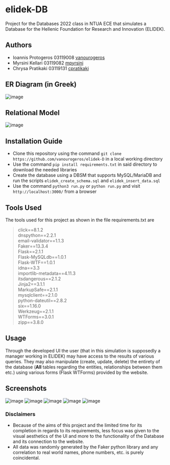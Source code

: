 # elidek-DB
Project for the Databases 2022 class in NTUA ECE that simulates a Database for the Hellenic Foundation for Research and Innovation (ELIDEK). 

## Authors
- Ioannis Protogeros  03119008 [vanourogeros](https://github.com/vanourogeros)
- Myrsini Kellari     03119082 [mpyrsini](https://github.com/mpyrsini)
- Chrysa Pratikaki    03119131 [cpratikaki](https://github.com/cpratikaki)

## ER Diagram (in Greek)
![image](https://user-images.githubusercontent.com/62110837/172057838-ed871f63-ae29-498f-ab79-301cb39398a3.png)

## Relational Model
![image](https://user-images.githubusercontent.com/61976410/172052725-99211133-2059-4af2-8b0c-930bece7b258.png)

## Installation Guide
- Clone this repository using the command `git clone https://github.com/vanourogeros/elidek-D`
in a local working directory
- Use the command `pip install requirements.txt` in said directory to download the needed libraries
- Create the database using a DBSM that supports MySQL/MariaDB and run the scripts `elidek_create_schema.sql` and `elidek_insert_data.sql`
- Use the command `python3 run.py` or `python run.py` and visit `http://localhost:3000/` from a browser

## Tools Used
The tools used for this project as shown in the file requirements.txt are
>click==8.1.2 <br>
>dnspython==2.2.1<br>
>email-validator==1.1.3<br>
>Faker==13.3.4<br>
>Flask==2.1.1<br>
>Flask-MySQLdb==1.0.1<br>
>Flask-WTF==1.0.1<br>
>idna==3.3<br>
>importlib-metadata==4.11.3<br>
>itsdangerous==2.1.2<br>
>Jinja2==3.1.1<br>
>MarkupSafe==2.1.1<br>
>mysqlclient==2.1.0<br>
>python-dateutil==2.8.2<br>
>six==1.16.0<br>
>Werkzeug==2.1.1<br>
>WTForms==3.0.1<br>
>zipp==3.8.0

## Usage
Through the developed UI the user (that in this simulation is supposedly a manager working in ELIDEK) may have access to the results of various queries. They may also manipulate (create, update, delete) the entirety of the database (<b>All</b> tables regarding the entities, relationships between them etc.) using various forms (Flask WTForms) provided by the website.

## Screenshots
![image](https://user-images.githubusercontent.com/61976410/172053255-3ae5b0bc-fcf1-47c3-a19e-8e99536d3d08.png)
![image](https://user-images.githubusercontent.com/61976410/172053312-3486b596-458b-406d-aa4b-0eb087c155fa.png)
![image](https://user-images.githubusercontent.com/61976410/172053694-205dcafc-39dc-4d2a-bda9-5c56d839c79d.png)
![image](https://user-images.githubusercontent.com/61976410/172053343-ff14cd0c-c94b-4a88-8650-04afe31e78dd.png)
![image](https://user-images.githubusercontent.com/61976410/172053411-9840532b-ac6c-4e3b-b8d2-e274eab07c4c.png)

### Disclaimers
- Because of the aims of this project and the limited time for its completion in regards to its requirements, less focus was given to the visual aesthetics of the UI and more to the functionality of the Database and its connection to the website.
- All data was randomly generated by the Faker python library and any correlation to real world names, phone numbers, etc. is purely coincidental.

